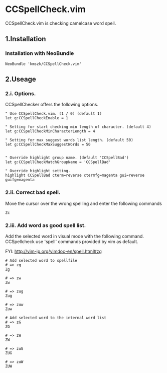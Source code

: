 # CCSpellCheck.vim
CCSpellCheck.vim is checking camelcase word spell.

## 1.Installation
### Installation with NeoBundle
```
NeoBundle 'kmszk/CCSpellCheck.vim'
```

## 2.Useage
### 2.i. Options.
CCSpellChecker offers the following options.

```
" Use CCSpellCheck.vim. (1 / 0) (default 1)
let g:CCSpellCheckEnable = 1

" Setting for start checking min length of character. (default 4)
let g:CCSpellCheckMinCharacterLength = 4

" Setting for max suggest words list length. (default 50)
let g:CCSpellCheckMaxSuggestWords = 50


" Override highlight group name. (default 'CCSpellBad')
let g:CCSpellCheckMatchGroupName = 'CCSpellBad'

" Override highlight setting.
highlight CCSpellBad cterm=reverse ctermfg=magenta gui=reverse guifg=magenta
```

### 2.ii. Correct bad spell.
Move the cursor over the wrong spelling and enter the following commands

```
Zc
```

### 2.iii. Add word as good spell list.
Add the selected word in visual mode with the following command.
CCSpellcheck use 'spell' commands provided by vim as default.

FYI:
http://vim-jp.org/vimdoc-en/spell.html#zg

```
# Add selected word to spellfile
# => zg
Zg

# => zw
Zw

# => zug
Zug

# => zuw
Zuw

# Add selected word to the internal word list
# => zG
ZG

# => zW
ZW

# => zuG
ZUG

# => zuW
ZUW
```


